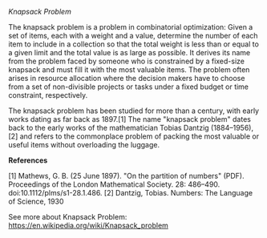 *Knapsack Problem*


The knapsack problem is a problem in combinatorial optimization: Given a set of items, each with a weight and a value, determine the number of each item to include in a collection so that the total weight is less than or equal to a given limit and the total value is as large as possible. It derives its name from the problem faced by someone who is constrained by a fixed-size knapsack and must fill it with the most valuable items. The problem often arises in resource allocation where the decision makers have to choose from a set of non-divisible projects or tasks under a fixed budget or time constraint, respectively.

The knapsack problem has been studied for more than a century, with early works dating as far back as 1897.[1] The name "knapsack problem" dates back to the early works of the mathematician Tobias Dantzig (1884–1956),[2] and refers to the commonplace problem of packing the most valuable or useful items without overloading the luggage.

**References**

[1] Mathews, G. B. (25 June 1897). "On the partition of numbers" (PDF). Proceedings of the London Mathematical Society. 28: 486–490. doi:10.1112/plms/s1-28.1.486.
[2] Dantzig, Tobias. Numbers: The Language of Science, 1930


See more about Knapsack Problem: https://en.wikipedia.org/wiki/Knapsack_problem

